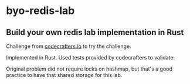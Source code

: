 # byo-redis-lab
## Build your own redis lab implementation in Rust

Challenge from [codecrafters.io](https://codecrafters.io) to try the challenge.

Implemented in Rust. Used tests provided by codecrafters to validate.

Original problem did not require locks on hashmap, but that's a good
practice to have that shared storage for this lab.